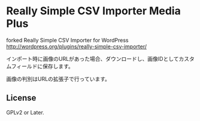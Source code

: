 # Really Simple CSV Importer Media Plus

forked Really Simple CSV Importer for WordPress 
http://wordpress.org/plugins/really-simple-csv-importer/

インポート時に画像のURLがあった場合、ダウンロードし、画像IDとしてカスタムフィールドに保存します。

画像の判別はURLの拡張子で行っています。


## License
GPLv2 or Later.